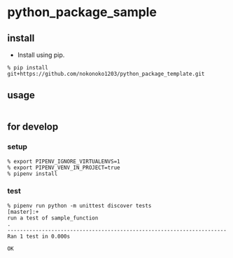 # python_package_sample

## install

- Install using pip.

```shell
% pip install git+https://github.com/nokonoko1203/python_package_template.git
```

## usage

```shell

```

## for develop

### setup

```shell
% export PIPENV_IGNORE_VIRTUALENVS=1
% export PIPENV_VENV_IN_PROJECT=true
% pipenv install
```

### test

```shell
% pipenv run python -m unittest discover tests                                                                    [master]:+
run a test of sample_function
.
----------------------------------------------------------------------
Ran 1 test in 0.000s

OK
```
